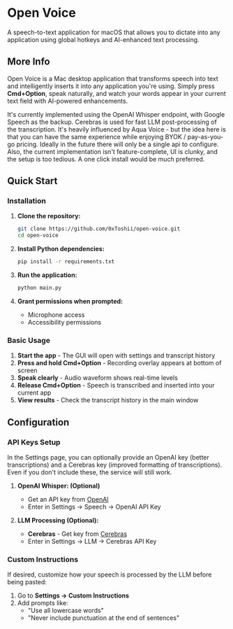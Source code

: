 # Open Voice

A speech-to-text application for macOS that allows you to dictate into any application using global hotkeys and AI-enhanced text processing.

## More Info

Open Voice is a Mac desktop application that transforms speech into text and intelligently inserts it into any application you're using. Simply press **Cmd+Option**, speak naturally, and watch your words appear in your current text field with AI-powered enhancements. 

It's currently implemented using the OpenAI Whisper endpoint, with Google Speech as the backup. Cerebras is used for fast LLM post-processing of the transcription. It's heavily influenced by Aqua Voice - but the idea here is that you can have the same experience while enjoying BYOK / pay-as-you-go pricing. Ideally in the future there will only be a single api to configure. Also, the current implementation isn't feature-complete, UI is clunky, and the setup is too tedious. A one click install would be much preferred.

## Quick Start

### Installation

1. **Clone the repository:**
   ```bash
   git clone https://github.com/0xToshii/open-voice.git
   cd open-voice
   ```

2. **Install Python dependencies:**
   ```bash
   pip install -r requirements.txt
   ```

3. **Run the application:**
   ```bash
   python main.py
   ```

4. **Grant permissions when prompted:**
   - Microphone access
   - Accessibility permissions

### Basic Usage

1. **Start the app** - The GUI will open with settings and transcript history
2. **Press and hold Cmd+Option** - Recording overlay appears at bottom of screen
3. **Speak clearly** - Audio waveform shows real-time levels
4. **Release Cmd+Option** - Speech is transcribed and inserted into your current app
5. **View results** - Check the transcript history in the main window

## Configuration

### API Keys Setup

In the Settings page, you can optionally provide an OpenAI key (better transcriptions) and a Cerebras key (improved formatting of transcriptions). Even if you don't include these, the service will still work.

1. **OpenAI Whisper: (Optional)**
   - Get an API key from [OpenAI](https://platform.openai.com/api-keys)
   - Enter in Settings → Speech → OpenAI API Key

2. **LLM Processing (Optional):**
   - **Cerebras** - Get key from [Cerebras](https://cloud.cerebras.ai/)
   - Enter in Settings → LLM → Cerebras API Key

### Custom Instructions

If desired, customize how your speech is processed by the LLM before being pasted:

1. Go to **Settings → Custom Instructions**
2. Add prompts like:
   - "Use all lowercase words"
   - "Never include punctuation at the end of sentences"

